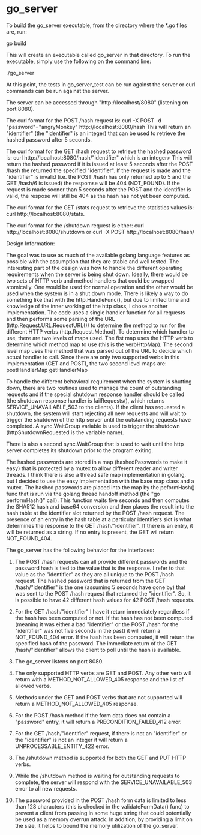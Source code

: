 # go_server

To build the go_server executable, from the directory where the *.go files are, run:

go build

This will create an executable called go_server in that directory. To run the executable, simply use the following on the command line:

./go_server

At this point, the tests in go_server_test can be run against the server or curl commands can be run against the server.

The server can be accessed through "http://localhost/8080" (listening on port 8080).

The curl format for the POST /hash request is: curl -X POST -d "password"="angryMonkey" http://localhost:8080/hash
This will return an "identifier" (the "identifier" is an integer) that can be used to retrieve the hashed password after 5 seconds.

The curl format for the GET /hash request to retrieve the hashed password is: curl http://localhost:8080/hash/"identifier" which is an integer>
This will return the hashed password if it is issued at least 5 seconds after the POST /hash the returned the specified "identifier".
If the request is made and the "identifier" is invalid (i.e. the POST /hash has only returned up to 5 and the GET /hash/6 is issued) the respomse
  will be 404 (NOT_FOUND).
If the request is made sooner than 5 seconds after the POST and the identifier is valid, the respose will still be 404 as the hash has not yet been computed.

The curl format for the GET /stats request to retrieve the statistics values is: curl http://localhost:8080/stats.

The curl format for the /shutdown request is either: curl http://localhost:8080/shutdown or curl -X POST http://localhost:8080/hash/


Design Information:

The goal was to use as much of the available golang language features as possible with the assumption that they are stable and well tested. The interesting part
of the design was how to handle the different operating requirements when the server is being shut down. Ideally, there would be two sets of HTTP verb and method
handlers that could be swapped atomically. One would be used for normal operation and the other would be used when the system is in a shut down mode. There is
likely a way to do something like that with the http.HandleFunc(), but due to limited time and knowledge of the inner working of the http class, I chose another
implementation. The code uses a single handler function for all requests and then performs some parsing of the URL (http.Request.URL.RequestURL()) to determine
the method to run for the different HTTP verbs (http.Request.Method). To determine which handler to use, there are two levels of maps used. The fist map uses the 
HTTP verb to determine which method map to use (this is the verbHttpMap). The second level map uses the method that was parsed out of the URL to decide
which actual handler to call. Since there are only two supported verbs in this implementation (GET and POST), the two second level maps are:
  postHandlerMap
  getHandlerMap

To handle the different behavioral requirement when the system is shutting down, there are two routines used to manage the count of outstanding requests and
if the special shutdown response handler should be called (the shutdown response handler is failRequests(), which returns SERVICE_UNAVAILABLE_503 to the
clients). If the client has requested a shutdown, the system will start rejecting all new requests and will wait to trigger the shutdown of the http server
until the outstanding requests have completed. A sync.WaitGroup variable is used to trigger the shutdown (httpShutdownRequested is the variable name).

There is also a second sync.WaitGroup that is used to wait until the http server completes its shutdown prior to the program exiting.

The hashed passwords are stored in a map (hashedPasswords to make it easy) that is protected by a mutex to allow different reader and writer threads. I think there is 
also a thread safe map implementation in golang, but I decided to use the easy implementation with the base map class and a mutex. The hashed passwords are placed
into the map by the peformHash() func that is run via the golang thread handoff method (the "go performHash()" call). This function waits five seconds and then 
computes the SHA512 hash and base64 conversion and then places the result into the hash table at the identifier slot returned by the POST /hash request. The 
presence of an entry in the hash table at a particular identifiers slot is what determines the response to the GET /hash/"identifier". If there is an entry, it
will be returned as a string. If no entry is present, the GET wil return NOT_FOUND_404.

The go_server has the following behavior for the interfaces:

1) The POST /hash requests can all provide different passwords and the password hash is tied to the value that is the response. I refer to that value as the "identifier"
   as they are all unique to the POST /hash request. The hashed password that is returned from the GET /hash/"identifier" is the one (assuming 5 seconds have gone by)
   that was sent to the POST /hash request that returned the "identifier". So, it is possible to have 42 different hash values for 42 POST /hash requests.

2) For the GET /hash/"identifier" I have it return immediately regardless if the hash has been computed or not. If the hash has not been computed (meaning it was either a
   bad "identifier" or the POST /hash for the "identifier" was not five seconds in the past) it will return a NOT_FOUND_404 error. If the hash has been computed, it will
   return the specified hash of the password. The immediate return of the GET /hash/"identifier" allows the client to poll until the hash is available.

3) The go_server listens on port 8080.

4) The only supported HTTP verbs are GET and POST. Any other verb will return with a METHOD_NOT_ALLOWED_405 response and the list of allowed verbs.

5) Methods under the GET and POST verbs that are not supported will return a METHOD_NOT_ALLOWED_405 response.

6) For the POST /hash method if the form data does not contain a "password" entry, it will return a PRECONDITION_FAILED_412 error.

7) For the GET /hash/"identifier" request, if there is not an "identifier" or the "identifier" is not an integer it will return a UNPROCESSABLE_ENTITY_422 error.

8) The /shutdown method is supported for both the GET and PUT HTTP verbs.

9) While the /shutdown method is waiting for outstanding requests to complete, the server will respond with the SERVICE_UNAVAILABLE_503 error to all new requests.
 
10) The password provided in the POST /hash form data is limited to less than 128 characters (this is checked in the validateFormData() func) to prevent a client from
    passing in some huge string that could potentially be used as a memory overrun attack. In addition, by providing a limit on the size, it helps to bound
    the memory utilization of the go_server.

